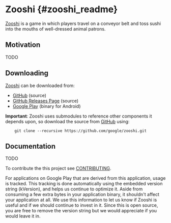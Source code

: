 Zooshi   {#zooshi_readme}
========

[Zooshi][] is a game in which players travel on a conveyor belt and toss sushi
into the mouths of well-dressed animal patrons.

## Motivation

TODO

## Downloading

[Zooshi][] can be downloaded from:
   * [GitHub][] (source)
   * [GitHub Releases Page](http://github.com/google/zooshi/releases) (source)
   * [Google Play](TODO)
     (binary for Android)

**Important**: Zooshi uses submodules to reference other components it
depends upon, so download the source from [GitHub][] using:

~~~{.sh}
    git clone --recursive https://github.com/google/zooshi.git
~~~

## Documentation

TODO

To contribute the this project see [CONTRIBUTING][].

For applications on Google Play that are derived from this application, usage
is tracked.
This tracking is done automatically using the embedded version string
(kVersion), and helps us continue to optimize it. Aside from
consuming a few extra bytes in your application binary, it shouldn't affect
your application at all. We use this information to let us know if Zooshi
is useful and if we should continue to invest in it. Since this is open
source, you are free to remove the version string but we would appreciate if
you would leave it in.

  [Zooshi]: http://google.github.io/zooshi/
  [CONTRIBUTING]: http://github.com/google/zooshi/blob/master/CONTRIBUTING
  [GitHub]: http://github.com/google/zooshi
